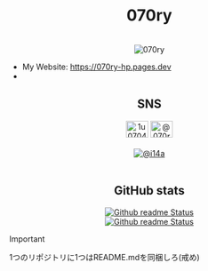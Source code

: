 <div align="center">
  <h1>070ry</h1>
  <br>
  <img src="https://komarev.com/ghpvc/?username=070ry&label=Profile%20views&color=00ff2a&style=for-the-badge" alt="070ry" />
  <br>
</div>

- My Website: https://070ry-hp.pages.dev
- 


<div align="center">
<h2>SNS</h2>
<a href="//twitter.com/1u0704" target="blank"><img src="https://raw.githubusercontent.com/rahuldkjain/github-profile-readme-generator/master/src/images/icons/Social/twitter.svg" alt="1u0704" height="30" width="40" /></a>
<a href="//www.youtube.com/@070ry" target="blank"><img src="https://raw.githubusercontent.com/rahuldkjain/github-profile-readme-generator/master/src/images/icons/Social/youtube.svg" alt="@070ry" height="30" width="40" /></a>
<br><br><a href="//discord.com/users/1072283404722257950"><img src="https://discord.c99.nl/widget/theme-2/1072283404722257950.png" alt="@i14a" /></a>
<br><br>
<h2>GitHub stats</h2>  
<a href="//github.com/070ry">
  <img src="https://github-readme-stats.vercel.app/api?username=070ry&show_icons=true" alt="Github readme Status">
  <br>
  <img src="https://github-readme-stats.vercel.app/api/top-langs/?username=070ry" alt="Github readme Status">
</a>
<br>
</div>

> [!Important]
>
> 1つのリポジトリに1つはREADME.mdを同梱しろ(戒め)
